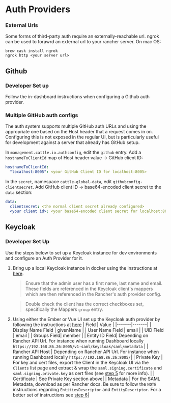 # Auth Providers
### External Urls
Some forms of third-party auth require an externally-reachable url. ngrok can be used to forawrd an external url to your rancher server. On mac OS:
```
brew cask install ngrok
ngrok http <your server url>
```

## Github

### Developer Set up
Follow the in-dashboard instructions when configuring a Github auth provider.

### Multiple GitHub auth configs
The auth system supports multiple GitHub auth URLs and using the appropriate one based on the Host header that a request comes in on.  Configuring this is not exposed in the regular UI, but is particularly useful for development against a server that already has GitHub setup.

In `management.cattle.io.authconfig`, edit the `github` entry.  Add a `hostnameToClientId` map of Host header value -> GitHub client ID:

```yaml
hostnameToClientId:
  "localhost:8005": <your GitHub Client ID for localhost:8005>
```

In the `secret`, namespace `cattle-global-data`, edit `githubconfig-clientsecret`.  Add GitHub client ID -> base64-encoded client secret to the `data` section:

```yaml
data:
  clientsecret: <the normal client secret already configured>
  <your client id>: <your base64-encoded client secret for localhost:8005>
 ```

## Keycloak

### Developer Set Up
Use the steps below to set up a Keycloak instance for dev environments and configure an Auth Provider for it.

1. Bring up a local Keycloak instance in docker using the instructions at [here](https://www.keycloak.org/getting-started/getting-started-docker).
   
   > Ensure that the admin user has a first name, last name and email. These fields are referenced in the Keycloak client's mappers which are then referenced in the Rancher's auth provider config.

   > Double check the client has the correct checkboxes set, specifically the Mappers `group` entry.
1. Using either the Ember or Vue UI set up the Keycloak auth provider by following the instructions at [here](https://rancher.com/docs/rancher/v2.x/en/admin-settings/authentication/keycloak/)
   | Field | Value |
   |-------|-------|
   | Display Name Field | givenName |
   | User Name Field | email |
   | UID Field | email |
   | Groups Field| member |
   | Entity ID Field| Depending on Rancher API Url. For instance when running Dashboard locally `https://192.168.86.26:8005/v1-saml/keycloak/saml/metadata` |
   | Rancher API Host | Depending on Rancher API Url. For instance when running Dashboard locally `https://192.168.86.26:8005/`|
   | Private Key | For key and cert files, export the Client in the Keycloak UI via the `Clients` list page and extract & wrap the `saml.signing.certificate` and `saml.signing.private.key` as cert files (see [step 5](https://gist.github.com/PhilipSchmid/506b33cd74ddef4064d30fba50635c5b) for more info). |
   | Certificate | See Private Key section above|
   | Metadata | For the SAML Metadata, download as per Rancher docs. Be sure to follow the `NOTE` instructions regarding `EntitiesDescriptor` and `EntityDescriptor`. For a better set of instructions see [step 6](https://gist.github.com/PhilipSchmid/506b33cd74ddef4064d30fba50635c5b)|

